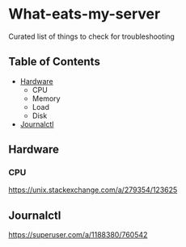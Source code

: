 # What-eats-my-server
Curated list of things to check for troubleshooting 

## Table of Contents

- [Hardware]()
    * CPU
    * Memory
    * Load
    * Disk
- [Journalctl]()

## Hardware

### CPU
https://unix.stackexchange.com/a/279354/123625


## Journalctl
https://superuser.com/a/1188380/760542
